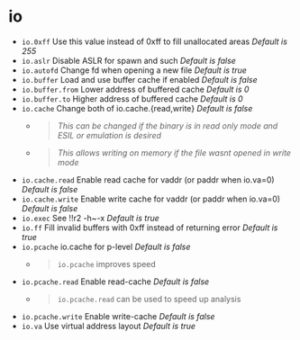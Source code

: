 <!-- TITLE: io -->

# io

- `io.0xff` Use this value instead of 0xff to fill unallocated areas _Default is 255_
- `io.aslr` Disable ASLR for spawn and such _Default is false_
- `io.autofd` Change fd when opening a new file _Default is true_
- `io.buffer` Load and use buffer cache if enabled _Default is false_
- `io.buffer.from` Lower address of buffered cache _Default is 0_
- `io.buffer.to` Higher address of buffered cache _Default is 0_
- `io.cache` Change both of io.cache.{read,write} _Default is false_
  - > _This can be changed if the binary is in read only mode and ESIL or emulation is desired_

  - > _This allows writing on memory if the file wasnt opened in write mode_
- `io.cache.read` Enable read cache for vaddr (or paddr when io.va=0) _Default is false_
- `io.cache.write` Enable write cache for vaddr (or paddr when io.va=0) _Default is false_
- `io.exec` See !!r2 -h~-x _Default is true_
- `io.ff` Fill invalid buffers with 0xff instead of returning error _Default is true_
- `io.pcache` io.cache for p-level _Default is false_
	- > `io.pcache` improves speed
- `io.pcache.read` Enable read-cache _Default is false_
	- > `io.pcache.read` can be used to speed up analysis
- `io.pcache.write` Enable write-cache _Default is false_
- `io.va` Use virtual address layout _Default is true_

<p hidden>io.0xff io.aslr io.autofd io.buffer io.buffer.from io.buffer.to io.cache io.cache.read io.cache.write io.exec io.ff io.pcache io.pcache.read io.pcache.write io.va</p>